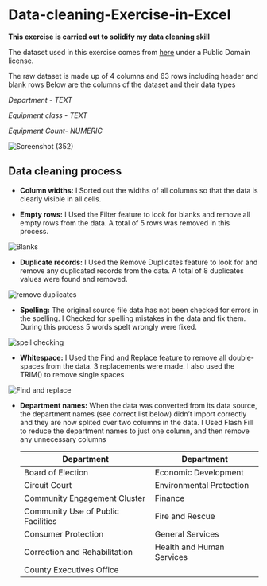 #                               Data-cleaning-Exercise-in-Excel
**This exercise is carried out to solidify my data cleaning skill**

The dataset used in this exercise comes from [here](https://data.montgomerycountymd.gov/Government/Fleet-Equipment-Inventory/93vc-wpdr) under a Public Domain license.

The raw dataset is made up of 4 columns and 63 rows including header and blank rows
Below are the columns of the dataset and their data types


*Department - TEXT*

*Equipment class - TEXT*

*Equipment Count- NUMERIC*

![Screenshot (352)](https://github.com/dannieRope/Data-cleaning-Exercise-in-Excel/assets/132214828/25e0164a-05a7-4646-93da-848af18f3e89)

##                                   Data cleaning process
* **Column widths:** I Sorted out the widths of all columns so that the data is clearly visible in all cells.

* **Empty rows:** I Used the Filter feature to look for blanks and remove all empty rows from the data. A total of 5 rows was removed in this process.

![Blanks](https://github.com/dannieRope/Data-cleaning-Exercise-in-Excel/assets/132214828/42aeed5f-20a3-4a9d-9d4c-5be566bb8442)

  

* **Duplicate records:** I Used the Remove Duplicates feature to look for and remove any duplicated records from the data. A total of 8 duplicates values were found and removed.

![remove duplicates](https://github.com/dannieRope/Data-cleaning-Exercise-in-Excel/assets/132214828/30b8e4fa-313b-4107-9838-725095e1ee6d)


* **Spelling:** The original source file data has not been checked for errors in the spelling. I Checked for spelling mistakes in the data and fix them. During this process 5 words spelt wrongly were fixed.

![spell checking](https://github.com/dannieRope/Data-cleaning-Exercise-in-Excel/assets/132214828/0a807d6e-3b8f-4ee4-aee0-108be4e0ea05)


* **Whitespace:** I Used the Find and Replace feature to remove all double-spaces from the data. 3 replacements were made. I also used the TRIM() to remove single spaces

![Find and replace](https://github.com/dannieRope/Data-cleaning-Exercise-in-Excel/assets/132214828/7e3a4746-8568-4bf1-890c-1f2d0ac9ab20)
  

* **Department names:** When the data was converted from its data source, the department names (see correct list below) didn’t import correctly and they are now splited over two columns in the data. I Used Flash Fill to reduce the department names to just one column, and then remove any unnecessary columns

  
   | Department| Department|
   |----------------|----------------|
   |Board of Election|Economic Development|
   |Circuit Court|Environmental Protection|
   |Community Engagement Cluster|Finance|
   |Community Use of Public Facilities|Fire and Rescue|
   |Consumer Protection|General Services|
   |Correction and Rehabilitation|Health and Human Services|
   |County Executives Office|    |


